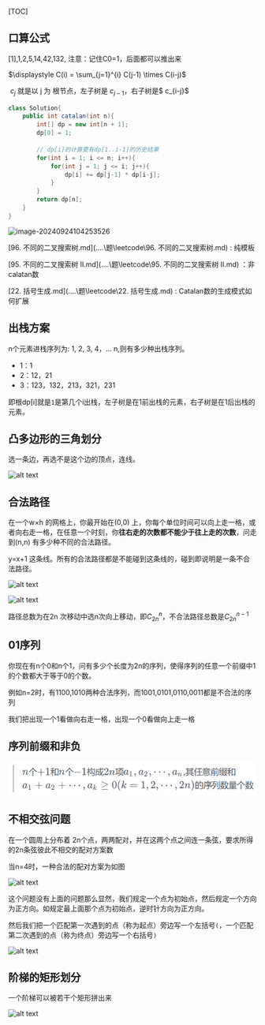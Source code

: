 [TOC]

## 口算公式

[1],1,2,5,14,42,132,		注意：记住C0=1，后面都可以推出来

$\displaystyle C(i) = \sum_{j=1}^{i} C(j-1) \times C(i-j)$

​	$c_j$ 就是以 j 为 根节点，左子树是 $c_{j-1}$，右子树是$ c_{i-j}$

```java
class Solution{
    public int catalan(int n){
        int[] dp = new int[n + 1];
        dp[0] = 1;
        
        // dp[i]的计算要有dp[1..i-1]的历史结果
        for(int i = 1; i <= n; i++){
            for(int j = 1; j <= i; j++){
                dp[i] += dp[j-1] * dp[i-j];
            }
        }
        return dp[n];
    }
}
```

![image-20240924104253526](https://cdn.jsdelivr.net/gh/sword4869/pic1@main/images/202409241042596.png)



[96. 不同的二叉搜索树.md](..\..\题\leetcode\96. 不同的二叉搜索树.md) : 纯模板 

[95. 不同的二叉搜索树 II.md](..\..\题\leetcode\95. 不同的二叉搜索树 II.md) ：非calatan数

[22. 括号生成.md](..\..\题\leetcode\22. 括号生成.md) : Catalan数的生成模式如何扩展


## 出栈方案
n个元素进栈序列为: 1, 2, 3, 4，... n,则有多少种出栈序列。

- 1：1
- 2：12，21
- 3：123，132，213，321，231

即根dp[i]就是`1`是第几个i出栈，左子树是在1前出栈的元素，右子树是在1后出栈的元素。

## 凸多边形的三角划分

选一条边，再选不是这个边的顶点，连线。

![alt text](https://cdn.jsdelivr.net/gh/sword4869/pic1@main/images/202406211816985.png)

## 合法路径

在一个w×h 的网格上，你最开始在(0,0) 上，你每个单位时间可以向上走一格，或者向右走一格，在任意一个时刻，你**往右走的次数都不能少于往上走的次数**，问走到(n,n) 有多少种不同的合法路径。

y=x+1 这条线。所有的合法路径都是不能碰到这条线的，碰到即说明是一条不合法路径。

![alt text](https://cdn.jsdelivr.net/gh/sword4869/pic1@main/images/202406211816541.png)

![alt text](https://cdn.jsdelivr.net/gh/sword4869/pic1@main/images/202406211816003.png)

路径总数为在2n 次移动中选n次向上移动，即$C^n_{2n}$，不合法路径总数是$C^{n−1}_{2n}$

## 01序列

你现在有n个0和n个1，问有多少个长度为2n的序列，使得序列的任意一个前缀中1的个数都大于等于0的个数。

例如n=2时，有1100,1010两种合法序列，而1001,0101,0110,0011都是不合法的序列

我们把出现一个1看做向右走一格，出现一个0看做向上走一格

## 序列前缀和非负

![alt text](../../../images/image-65.png)

## 不相交弦问题
在一个圆周上分布着 2n个点，两两配对，并在这两个点之间连一条弦，要求所得的2n条弦彼此不相交的配对方案数  

当n=4时，一种合法的配对方案为如图

![alt text](https://cdn.jsdelivr.net/gh/sword4869/pic1@main/images/202406211816146.png)

这个问题没有上面的问题那么显然，我们规定一个点为初始点，然后规定一个方向为正方向。如规定最上面那个点为初始点，逆时针方向为正方向。

然后我们把一个匹配第一次遇到的点（称为起点）旁边写一个左括号`(`，一个匹配第二次遇到的点（称为终点）旁边写一个右括号`)` 

![alt text](https://cdn.jsdelivr.net/gh/sword4869/pic1@main/images/202406211816826.png)

## 阶梯的矩形划分
一个阶梯可以被若干个矩形拼出来

![alt text](https://cdn.jsdelivr.net/gh/sword4869/pic1@main/images/202406211816374.png)